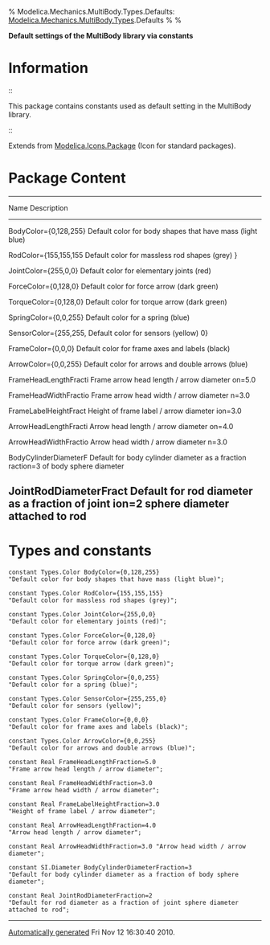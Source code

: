 % Modelica.Mechanics.MultiBody.Types.Defaults:
  [Modelica.Mechanics.MultiBody.Types](Modelica_Mechanics_MultiBody_Types.html#Modelica.Mechanics.MultiBody.Types).Defaults
% 
% 

**Default settings of the MultiBody library via constants**

Information
===========

::

This package contains constants used as default setting in the MultiBody
library.

::

Extends from
[Modelica.Icons.Package](Modelica_Icons_Package.html#Modelica.Icons.Package)
(Icon for standard packages).

Package Content
===============

  ------------------------------------------------------------------------
  Name                  Description
  --------------------- --------------------------------------------------
  BodyColor={0,128,255} Default color for body shapes that have mass
                        (light blue)

  RodColor={155,155,155 Default color for massless rod shapes (grey)
  }                     

  JointColor={255,0,0}  Default color for elementary joints (red)

  ForceColor={0,128,0}  Default color for force arrow (dark green)

  TorqueColor={0,128,0} Default color for torque arrow (dark green)

  SpringColor={0,0,255} Default color for a spring (blue)

  SensorColor={255,255, Default color for sensors (yellow)
  0}                    

  FrameColor={0,0,0}    Default color for frame axes and labels (black)

  ArrowColor={0,0,255}  Default color for arrows and double arrows (blue)

  FrameHeadLengthFracti Frame arrow head length / arrow diameter
  on=5.0                

  FrameHeadWidthFractio Frame arrow head width / arrow diameter
  n=3.0                 

  FrameLabelHeightFract Height of frame label / arrow diameter
  ion=3.0               

  ArrowHeadLengthFracti Arrow head length / arrow diameter
  on=4.0                

  ArrowHeadWidthFractio Arrow head width / arrow diameter
  n=3.0                 

  BodyCylinderDiameterF Default for body cylinder diameter as a fraction
  raction=3             of body sphere diameter

  JointRodDiameterFract Default for rod diameter as a fraction of joint
  ion=2                 sphere diameter attached to rod
  ------------------------------------------------------------------------

Types and constants
===================

    constant Types.Color BodyColor={0,128,255} 
    "Default color for body shapes that have mass (light blue)";

    constant Types.Color RodColor={155,155,155} 
    "Default color for massless rod shapes (grey)";

    constant Types.Color JointColor={255,0,0} 
    "Default color for elementary joints (red)";

    constant Types.Color ForceColor={0,128,0} 
    "Default color for force arrow (dark green)";

    constant Types.Color TorqueColor={0,128,0} 
    "Default color for torque arrow (dark green)";

    constant Types.Color SpringColor={0,0,255} 
    "Default color for a spring (blue)";

    constant Types.Color SensorColor={255,255,0} 
    "Default color for sensors (yellow)";

    constant Types.Color FrameColor={0,0,0} 
    "Default color for frame axes and labels (black)";

    constant Types.Color ArrowColor={0,0,255} 
    "Default color for arrows and double arrows (blue)";

    constant Real FrameHeadLengthFraction=5.0 
    "Frame arrow head length / arrow diameter";

    constant Real FrameHeadWidthFraction=3.0 
    "Frame arrow head width / arrow diameter";

    constant Real FrameLabelHeightFraction=3.0 
    "Height of frame label / arrow diameter";

    constant Real ArrowHeadLengthFraction=4.0 
    "Arrow head length / arrow diameter";

    constant Real ArrowHeadWidthFraction=3.0 "Arrow head width / arrow diameter";

    constant SI.Diameter BodyCylinderDiameterFraction=3 
    "Default for body cylinder diameter as a fraction of body sphere diameter";

    constant Real JointRodDiameterFraction=2 
    "Default for rod diameter as a fraction of joint sphere diameter attached to rod";

* * * * *

[Automatically generated](http://www.3ds.com/) Fri Nov 12 16:30:40 2010.
